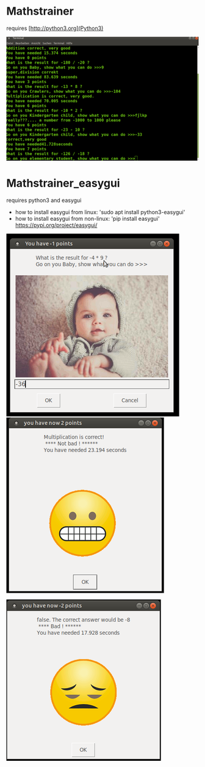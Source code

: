# Mathstrainer

requires [http://python3.org](Python3)

![screenshot1.png](screenshot1.png)

# Mathstrainer_easygui

requires python3 and easygui

  * how to install easygui from linux: 'sudo apt install python3-easygui'  
  * how to install easygui from non-linux: 'pip install easygui' https://pypi.org/project/easygui/ 

![screenshot3.png](screenshot3.png)
![screenshot4.png](screenshot4.png)

![screenshot8.png](screenshot8.png)



